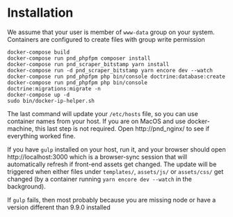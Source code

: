 Installation
====

We assume that your user is member of `www-data` group on your system. 
Containers are configured to create files with group write permission

    docker-compose build
    docker-compose run pnd_phpfpm composer install
    docker-compose run pnd_scraper_bitstamp yarn install
    docker-compose run -d pnd_scraper_bitstamp yarn encore dev --watch
    docker-compose run pnd_phpfpm php bin/console doctrine:database:create 
    docker-compose run pnd_phpfpm php bin/console doctrine:migrations:migrate -n 
    docker-compose up -d 
    sudo bin/docker-ip-helper.sh

The last command will update your `/etc/hosts` file, so you can use container names from 
your host. If you are on MacOS and use docker-machine, this last step is not required. 
Open http://pnd_nginx/ to see if everything worked fine.
 
If you have `gulp` installed on your host, run it, and your browser should open http://localhost:3000 
which is a browser-sync session that will automatically refresh if front-end assets get changed. 
The update will be triggered when either files under `templates/`, `assets/js/` or `assets/css/` 
get changed (by a container running `yarn encore dev --watch` in the background). 

If `gulp` fails, then most probably because you are missing node or have a version different than 9.9.0
installed
